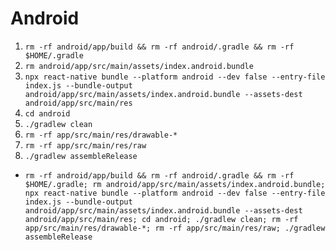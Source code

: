 # Android

1. `rm -rf android/app/build && rm -rf android/.gradle && rm -rf $HOME/.gradle`
2. `rm android/app/src/main/assets/index.android.bundle`
3. `npx react-native bundle --platform android --dev false --entry-file index.js --bundle-output android/app/src/main/assets/index.android.bundle --assets-dest android/app/src/main/res`
4. `cd android`
5. `./gradlew clean`
6. `rm -rf app/src/main/res/drawable-*`
7. `rm -rf app/src/main/res/raw`
8. `./gradlew assembleRelease`

* `rm -rf android/app/build && rm -rf android/.gradle && rm -rf $HOME/.gradle; rm android/app/src/main/assets/index.android.bundle; npx react-native bundle --platform android --dev false --entry-file index.js --bundle-output android/app/src/main/assets/index.android.bundle --assets-dest android/app/src/main/res; cd android; ./gradlew clean; rm -rf app/src/main/res/drawable-*; rm -rf app/src/main/res/raw; ./gradlew assembleRelease`
